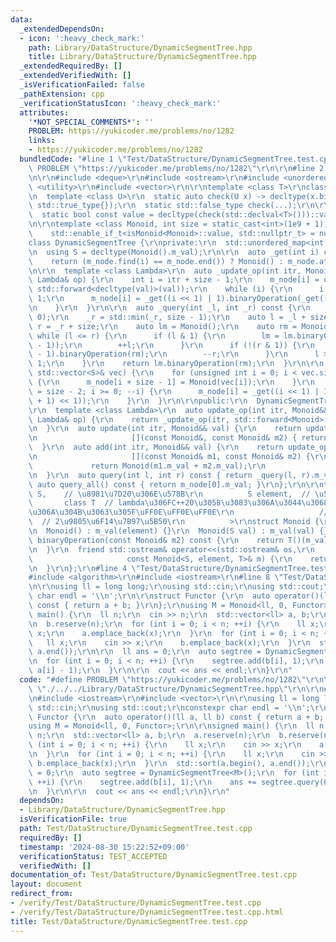 ```yaml
---
data:
  _extendedDependsOn:
  - icon: ':heavy_check_mark:'
    path: Library/DataStructure/DynamicSegmentTree.hpp
    title: Library/DataStructure/DynamicSegmentTree.hpp
  _extendedRequiredBy: []
  _extendedVerifiedWith: []
  _isVerificationFailed: false
  _pathExtension: cpp
  _verificationStatusIcon: ':heavy_check_mark:'
  attributes:
    '*NOT_SPECIAL_COMMENTS*': ''
    PROBLEM: https://yukicoder.me/problems/no/1282
    links:
    - https://yukicoder.me/problems/no/1282
  bundledCode: "#line 1 \"Test/DataStructure/DynamicSegmentTree.test.cpp\"\n#define\
    \ PROBLEM \"https://yukicoder.me/problems/no/1282\"\r\n\r\n#line 2 \"Library/DataStructure/DynamicSegmentTree.hpp\"\
    \n\r\n#include <deque>\r\n#include <ostream>\r\n#include <unordered_map>\r\n#include\
    \ <utility>\r\n#include <vector>\r\n\r\ntemplate <class T>\r\nclass isMonoid {\r\
    \n  template <class U>\r\n  static auto check(U x) -> decltype(x.binaryOperation(x),\
    \ std::true_type{});\r\n  static std::false_type check(...);\r\n\r\npublic:\r\n\
    \  static bool const value = decltype(check(std::declval<T>()))::value;\r\n};\r\
    \n\r\ntemplate <class Monoid, int size = static_cast<int>(1e9 + 1),\r\n      \
    \    std::enable_if_t<isMonoid<Monoid>::value, std::nullptr_t> = nullptr>\r\n\
    class DynamicSegmentTree {\r\nprivate:\r\n  std::unordered_map<int, Monoid> m_node;\r\
    \n  using S = decltype(Monoid().m_val);\r\n\r\n  auto _get(int i) const {\r\n\
    \    return (m_node.find(i) == m_node.end()) ? Monoid() : m_node.at(i);\r\n  }\r\
    \n\r\n  template <class Lambda>\r\n  auto _update_op(int itr, Monoid&& val, const\
    \ Lambda& op) {\r\n    int i = itr + size - 1;\r\n    m_node[i] = op(_get(i),\
    \ std::forward<decltype(val)>(val));\r\n    while (i) {\r\n      i = (i - 1) >>\
    \ 1;\r\n      m_node[i] = _get((i << 1) | 1).binaryOperation(_get((i + 1) << 1LL));\r\
    \n    }\r\n  }\r\n\r\n  auto _query(int _l, int _r) const {\r\n    _l = std::max(_l,\
    \ 0);\r\n    _r = std::min(_r, size - 1);\r\n    auto l = _l + size;\r\n    int\
    \ r = _r + size;\r\n    auto lm = Monoid();\r\n    auto rm = Monoid();\r\n   \
    \ while (l <= r) {\r\n      if (l & 1) {\r\n        lm = lm.binaryOperation(_get(l\
    \ - 1));\r\n        ++l;\r\n      }\r\n      if (!(r & 1)) {\r\n        rm = _get(r\
    \ - 1).binaryOperation(rm);\r\n        --r;\r\n      }\r\n      l >>= 1, r >>=\
    \ 1;\r\n    }\r\n    return lm.binaryOperation(rm);\r\n  }\r\n\r\n  auto _construct(const\
    \ std::vector<S>& vec) {\r\n    for (unsigned int i = 0; i < vec.size(); ++i)\
    \ {\r\n      m_node[i + size - 1] = Monoid(vec[i]);\r\n    }\r\n    for (int i\
    \ = size - 2; i >= 0; --i) {\r\n      m_node[i] = _get((i << 1) | 1).binaryOperation(_get((i\
    \ + 1) << 1));\r\n    }\r\n  }\r\n\r\npublic:\r\n  DynamicSegmentTree() {}\r\n\
    \r\n  template <class Lambda>\r\n  auto update_op(int itr, Monoid&& val, const\
    \ Lambda& op) {\r\n    return _update_op(itr, std::forward<Monoid>(val), op);\r\
    \n  }\r\n  auto update(int itr, Monoid&& val) {\r\n    return update_op(itr, std::forward<Monoid>(val),\r\
    \n                     [](const Monoid&, const Monoid& m2) { return m2; });\r\n\
    \  }\r\n  auto add(int itr, Monoid&& val) {\r\n    return update_op(itr, std::forward<Monoid>(val),\r\
    \n                     [](const Monoid& m1, const Monoid& m2) {\r\n          \
    \             return Monoid(m1.m_val + m2.m_val);\r\n                     });\r\
    \n  }\r\n  auto query(int l, int r) const { return _query(l, r).m_val; }\r\n \
    \ auto query_all() const { return m_node[0].m_val; }\r\n};\r\n\r\ntemplate <class\
    \ S,    // \u8981\u7D20\u306E\u578B\r\n          S element,  // \u5143\r\n   \
    \       class T  // lambda\u306FC++20\u3058\u3083\u306A\u3044\u3068\u6E21\u305B\
    \u306A\u304B\u3063\u305F\uFF0E\uFF0E\uFF0E\r\n                   // S T(S, S)\
    \  // 2\u9805\u6F14\u7B97\u5B50\r\n          >\r\nstruct Monoid {\r\n  S m_val;\r\
    \n  Monoid() : m_val(element) {}\r\n  Monoid(S val) : m_val(val) {}\r\n  Monoid\
    \ binaryOperation(const Monoid& m2) const {\r\n    return T()(m_val, m2.m_val);\r\
    \n  }\r\n  friend std::ostream& operator<<(std::ostream& os,\r\n             \
    \                     const Monoid<S, element, T>& m) {\r\n    return os << m.m_val;\r\
    \n  }\r\n};\r\n#line 4 \"Test/DataStructure/DynamicSegmentTree.test.cpp\"\n\r\n\
    #include <algorithm>\r\n#include <iostream>\r\n#line 8 \"Test/DataStructure/DynamicSegmentTree.test.cpp\"\
    \n\r\nusing ll = long long;\r\nusing std::cin;\r\nusing std::cout;\r\nconstexpr\
    \ char endl = '\\n';\r\n\r\nstruct Functor {\r\n  auto operator()(ll a, ll b)\
    \ const { return a + b; }\r\n};\r\nusing M = Monoid<ll, 0, Functor>;\r\n\r\nsigned\
    \ main() {\r\n  ll n;\r\n  cin >> n;\r\n  std::vector<ll> a, b;\r\n  a.reserve(n);\r\
    \n  b.reserve(n);\r\n  for (int i = 0; i < n; ++i) {\r\n    ll x;\r\n    cin >>\
    \ x;\r\n    a.emplace_back(x);\r\n  }\r\n  for (int i = 0; i < n; ++i) {\r\n \
    \   ll x;\r\n    cin >> x;\r\n    b.emplace_back(x);\r\n  }\r\n  std::sort(a.begin(),\
    \ a.end());\r\n\r\n  ll ans = 0;\r\n  auto segtree = DynamicSegmentTree<M>();\r\
    \n  for (int i = 0; i < n; ++i) {\r\n    segtree.add(b[i], 1);\r\n    ans += segtree.query(0,\
    \ a[i] - 1);\r\n  }\r\n\r\n  cout << ans << endl;\r\n}\r\n"
  code: "#define PROBLEM \"https://yukicoder.me/problems/no/1282\"\r\n\r\n#include\
    \ \"./../../Library/DataStructure/DynamicSegmentTree.hpp\"\r\n\r\n#include <algorithm>\r\
    \n#include <iostream>\r\n#include <vector>\r\n\r\nusing ll = long long;\r\nusing\
    \ std::cin;\r\nusing std::cout;\r\nconstexpr char endl = '\\n';\r\n\r\nstruct\
    \ Functor {\r\n  auto operator()(ll a, ll b) const { return a + b; }\r\n};\r\n\
    using M = Monoid<ll, 0, Functor>;\r\n\r\nsigned main() {\r\n  ll n;\r\n  cin >>\
    \ n;\r\n  std::vector<ll> a, b;\r\n  a.reserve(n);\r\n  b.reserve(n);\r\n  for\
    \ (int i = 0; i < n; ++i) {\r\n    ll x;\r\n    cin >> x;\r\n    a.emplace_back(x);\r\
    \n  }\r\n  for (int i = 0; i < n; ++i) {\r\n    ll x;\r\n    cin >> x;\r\n   \
    \ b.emplace_back(x);\r\n  }\r\n  std::sort(a.begin(), a.end());\r\n\r\n  ll ans\
    \ = 0;\r\n  auto segtree = DynamicSegmentTree<M>();\r\n  for (int i = 0; i < n;\
    \ ++i) {\r\n    segtree.add(b[i], 1);\r\n    ans += segtree.query(0, a[i] - 1);\r\
    \n  }\r\n\r\n  cout << ans << endl;\r\n}\r\n"
  dependsOn:
  - Library/DataStructure/DynamicSegmentTree.hpp
  isVerificationFile: true
  path: Test/DataStructure/DynamicSegmentTree.test.cpp
  requiredBy: []
  timestamp: '2024-08-30 15:22:52+09:00'
  verificationStatus: TEST_ACCEPTED
  verifiedWith: []
documentation_of: Test/DataStructure/DynamicSegmentTree.test.cpp
layout: document
redirect_from:
- /verify/Test/DataStructure/DynamicSegmentTree.test.cpp
- /verify/Test/DataStructure/DynamicSegmentTree.test.cpp.html
title: Test/DataStructure/DynamicSegmentTree.test.cpp
---
```

